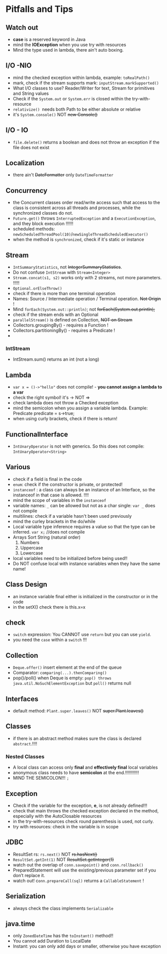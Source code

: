 # Pitfalls and Tips
## Watch out
- **case** is a reserved keyword in Java
- mind the **IOException** when you use try with resources
- Mind the type used in lambda, there ain't auto boxing. 

## I/O -NIO
- mind the checked exception within lambda, example: `toRealPath()`
- mark, check if the stream supports mark: `inputStream.markSupported()`
- What I/O classes to use? Reader/Writer for text, Stream for primitives and String values
- Check if the `System.out` or `System.err` is closed within the try-with-resource
- `relativize() `needs both Path to be either absolute or relative
- it's `System.console()` NOT ~~new Console()~~
## I/O - IO
- `file.delete()` returns a boolean and does not throw an exception if the file does not exist
## Localization
- there ain't ~~DateFormatter~~ only `DateTimeFormatter`

## Concurrency
- the Concurrent classes order read/write access such that access to the class is consistent 
across all threads and processes, while the synchronized classes do not. 
- `Future.get()` throws  `InterruptedException` and a  `ExecutionException`, and they block execution !!!!!!
- scheduled methods: `newScheduledThreadPool(10)`/`newSingleThreadScheduledExecutor()`
- when the method is `synchronized`, check if it's static or instance

## Stream
-  `IntSummaryStatistics`, not ~~IntegerSummaryStatistics~~. 
- Do not confuse `IntStream` with `Stream<Integer>`
- `Stream.concat(s1, s2)` works only with 2 streams, not more parameters. !!!!!
- `Optional.orElseThrow()`
- check if there is more than one terminal operation
- Names: Source / Intermediate operation / Terminal operation. ~~Not Origin~~ !
- Mind `forEach(System.out::println)`; not ~~forEach(System.out.println);~~
- check if the stream ends with an Optional
- `parallelStream()` is defined on Collection, ~~NOT on Stream~~
- Collectors.groupingBy() - requires a Function !
- Collectors.partitioningBy() - requires a Predicate !
- 
### IntStream
- IntStream.sum() returns an int (not a long)

## Lambda
- `var x = ()->"hello"` does not compile! - **you cannot assign a lambda to a var**
- check the right symbol! it's -> NOT =>
- check lambda does not throw a Checked exception
- mind the semicolon when you assign a variable lambda.
    Example: Predicate<String> predicate = s->true;
- when using curly brackets, check if there is return!
## FunctionalInterface
- `IntUnaryOperator` is not with generics. So this does not compile: `IntUnaryOperator<String>`


## Various
- check if a field is final in the code
- `enum`: check if the constructor is private, or protected!
- `instanceof` : a class can always be an instance of an Interface, so the instanceof in that case is allowed. !!!!
- mind the scope of variables in the `instanceof`
- variable names: `_` can be allowed but not as a char single: `var _` does not compile
- multilines: check if a variable hasn't been used previously
- mind the curley brackets in the do/while 
- Local variable type inference requires a value so that the type can be inferred. `var x;`  //does not compile
- Arrays Sort String (natural order)
     1. Numbers
     2. Uppercase
     3. Lowercase
- local variables need to be initialized before being used!!
- Do NOT confuse local with instance variables when they have the same name!


## Class Design
- an instance variable final either is initialized in the constructor or in the code
- in the setX() check there is this.x=x
## check
- `switch` expression: You CANNOT use `return` but you can use `yield`.
- you need the `case` within a `switch` !!!
## Collection
- `Deque.offer()` insert element at the end of the queue
- Comparator: `comparing(...).thenComparing()`
- pop()/poll() when Deque is empty: `pop() throws java.util.NoSuchElementException` but `poll()` returns null

## Interfaces
- default method: `Plant.super.leaves()` NOT ~~super.Plant.leaves()~~
## Classes
- if there is an abstract method  makes sure the class is declared `abstract`.!!!!
### Nested Classes
- A local class can access only **final** and **effectively final** local variables
- anonymous class needs to have **semicolon** at the end.!!!!!!!!!!!
- MIND THE SEMICOLON!!! `;`
## Exception
- Check if the variable for the exception, **e**, is not already defined!!!
- check that main throws the checked exception declared in the method, 
especially with the AutoClosable resources
- in the try-with-resources check round parenthesis is used, not curly.
- try with resources: check in the variable is in scope

## JDBC
- ResultSet rs: `rs.next()` NOT ~~rs.hasNext()~~
- `ResultSet.getInt(1)` NOT ~~ResultSet.getInteger(1)~~
- watch out the overlap of `conn.savepoint()` and `conn.rollback()`
- PreparedStatement will use the existing/previous parameter set if you don’t replace it.
- watch out! c`onn.prepareCall(sql)` returns a `CallableStatement` !

## Serialization
- always check the class implements `Serializable`
## java.time
- only `ZonedDateTime` has the `toInstant()` method!!
- You cannot add Duration to LocalDate
- Instant: you can only add days or smaller, otherwise you have exception 